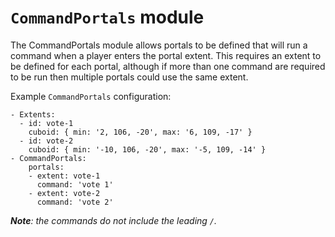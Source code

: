 # `CommandPortals` module

The CommandPortals module allows portals to be defined that will run a command when a player enters the portal extent. This requires an extent to be defined for each portal, although if more than one command are required to be run then multiple portals could use the same extent.

Example `CommandPortals` configuration:

```
- Extents:
  - id: vote-1
    cuboid: { min: '2, 106, -20', max: '6, 109, -17' }
  - id: vote-2
    cuboid: { min: '-10, 106, -20', max: '-5, 109, -14' }
- CommandPortals:
    portals:
    - extent: vote-1
      command: 'vote 1'
    - extent: vote-2
      command: 'vote 2'
```
_**Note**: the commands do not include the leading `/`._
